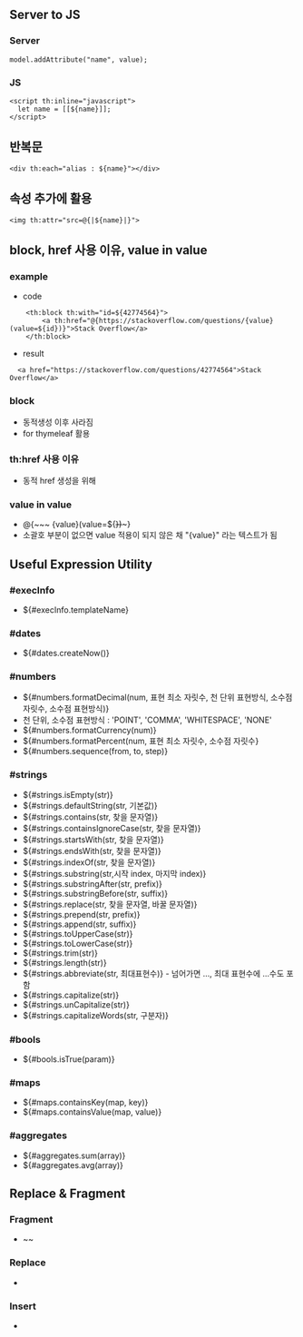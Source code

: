 ## Server to JS
### Server
```
model.addAttribute("name", value);
```

### JS
```
<script th:inline="javascript">
  let name = [[${name}]];
</script>
```

## 반복문
```
<div th:each="alias : ${name}"></div>
```

## 속성 추가에 활용
```
<img th:attr="src=@{|${name}|}">
```
## block, href 사용 이유, value in value
### example
* code
```
	<th:block th:with="id=${42774564}">
		<a th:href="@{https://stackoverflow.com/questions/{value}(value=${id})}">Stack Overflow</a>
	</th:block>
```
* result
```
  <a href="https://stackoverflow.com/questions/42774564">Stack Overflow</a>
```
### block
* 동적생성 이후 사라짐
* for thymeleaf 활용

### th:href 사용 이유
* 동적 href 생성을 위해

### value in value
* @{~~~ {value}(value=${~~})~~~}
* 소괄호 부분이 없으면 value 적용이 되지 않은 채 "{value}" 라는 텍스트가 됨

## Useful Expression Utility
### #execInfo
* ${#execInfo.templateName}
### #dates
* ${#dates.createNow()}
### #numbers
* ${#numbers.formatDecimal(num, 표현 최소 자릿수, 천 단위 표현방식, 소수점 자릿수, 소수점 표현방식)}
* 천 단위, 소수점 표현방식 : 'POINT', 'COMMA', 'WHITESPACE', 'NONE'
* ${#numbers.formatCurrency(num)}
* ${#numbers.formatPercent(num, 표현 최소 자릿수, 소수점 자릿수}
* ${#numbers.sequence(from, to, step)}
### #strings
* ${#strings.isEmpty(str)}
* ${#strings.defaultString(str, 기본값)}
* ${#strings.contains(str, 찾을 문자열)}
* ${#strings.containsIgnoreCase(str, 찾을 문자열)}
* ${#strings.startsWith(str, 찾을 문자열)}
* ${#strings.endsWith(str, 찾을 문자열)}
* ${#strings.indexOf(str, 찾을 문자열)}
* ${#strings.substring(str,시작 index, 마지막 index)}
* ${#strings.substringAfter(str, prefix)}
* ${#strings.substringBefore(str, suffix)}
* ${#strings.replace(str, 찾을 문자열, 바꿀 문자열)} 
* ${#strings.prepend(str, prefix)}
* ${#strings.append(str, suffix)}
* ${#strings.toUpperCase(str)}
* ${#strings.toLowerCase(str)}
* ${#strings.trim(str)}
* ${#strings.length(str)}
* ${#strings.abbreviate(str, 최대표현수)} - 넘어가면 ..., 최대 표현수에 ...수도 포함
* ${#strings.capitalize(str)}
* ${#strings.unCapitalize(str)}
* ${#strings.capitalizeWords(str, 구분자)}
### #bools
* ${#bools.isTrue(param)}
### #maps
* ${#maps.containsKey(map, key)}
* ${#maps.containsValue(map, value)}
### #aggregates
* ${#aggregates.sum(array)}
* ${#aggregates.avg(array)}

## Replace & Fragment
### Fragment
* <head th:fragment="fragment영역명">~~</head>
### Replace
* <head th:replace="fragment파일명 :: fragment영역명"/>
### Insert
* <html th:insert="fragment파일명 :: fragment영역명"></html>
